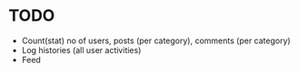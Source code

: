 # TODO

- Count(stat) no of users, posts (per category), comments (per category)
- Log histories (all user activities)
- Feed
